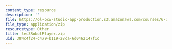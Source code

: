```yaml
---
content_type: resource
description: ''
file: https://ol-ocw-studio-app-production.s3.amazonaws.com/courses/6-370-the-battlecode-programming-competition-january-iap-2013/384c4f24c479b11928da6d0462147f1c_lec3RobotPlayer.zip
file_type: application/zip
resourcetype: Other
title: lec3RobotPlayer.zip
uid: 384c4f24-c479-b119-28da-6d0462147f1c
---
```

